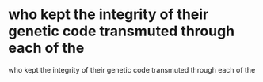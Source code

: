 # who kept the integrity of their genetic code transmuted through each of the

who kept the integrity of their genetic code transmuted through each of the